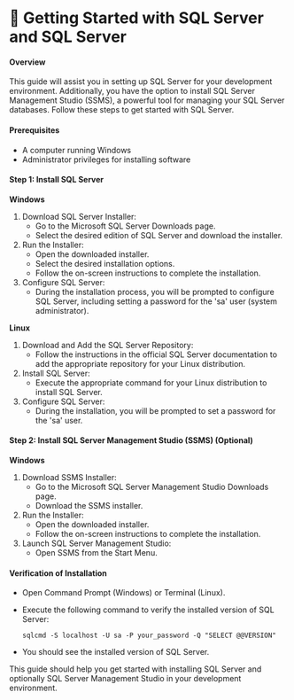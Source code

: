 # 🔻 Getting Started with SQL Server and SQL Server

#### Overview

This guide will assist you in setting up SQL Server for your development environment. Additionally, you have the option to install SQL Server Management Studio (SSMS), a powerful tool for managing your SQL Server databases. Follow these steps to get started with SQL Server.

#### Prerequisites

* A computer running Windows
* Administrator privileges for installing software

#### Step 1: Install SQL Server

**Windows**

1. Download SQL Server Installer:
   * Go to the Microsoft SQL Server Downloads page.
   * Select the desired edition of SQL Server and download the installer.
2. Run the Installer:
   * Open the downloaded installer.
   * Select the desired installation options.
   * Follow the on-screen instructions to complete the installation.
3. Configure SQL Server:
   * During the installation process, you will be prompted to configure SQL Server, including setting a password for the 'sa' user (system administrator).

**Linux**

1. Download and Add the SQL Server Repository:
   * Follow the instructions in the official SQL Server documentation to add the appropriate repository for your Linux distribution.
2. Install SQL Server:
   * Execute the appropriate command for your Linux distribution to install SQL Server.
3. Configure SQL Server:
   * During the installation, you will be prompted to set a password for the 'sa' user.

#### Step 2: Install SQL Server Management Studio (SSMS) (Optional)

**Windows**

1. Download SSMS Installer:
   * Go to the Microsoft SQL Server Management Studio Downloads page.
   * Download the SSMS installer.
2. Run the Installer:
   * Open the downloaded installer.
   * Follow the on-screen instructions to complete the installation.
3. Launch SQL Server Management Studio:
   * Open SSMS from the Start Menu.

#### Verification of Installation

* Open Command Prompt (Windows) or Terminal (Linux).
*   Execute the following command to verify the installed version of SQL Server:

    ```
    sqlcmd -S localhost -U sa -P your_password -Q "SELECT @@VERSION"
    ```
* You should see the installed version of SQL Server.

This guide should help you get started with installing SQL Server and optionally SQL Server Management Studio in your development environment.
